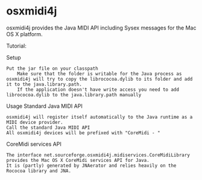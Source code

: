 osxmidi4j
=========

osxmidi4j provides the Java MIDI API including Sysex messages for the Mac OS X platform.

Tutorial:

Setup

    Put the jar file on your classpath
        Make sure that the folder is writable for the Java process as osxmidi4j will try to copy the librococoa.dylib to its folder and add it to the java.library.path.
        If the application doesn't have write access you need to add librococoa.dylib to the java.library.path manually

Usage
Standard Java MIDI API

    osxmidi4j will register itself automatically to the Java runtime as a MIDI device provider.
    Call the standard Java MIDI API
    All osxmidi4j devices will be prefixed with "CoreMidi - "

CoreMidi services API

    The interface net.sourceforge.osxmidi4j.midiservices.CoreMidiLibrary provides the Mac OS X CoreMidi services API for Java.
    It is (partly) generated by JNAerator and relies heavily on the Rococoa library and JNA.
